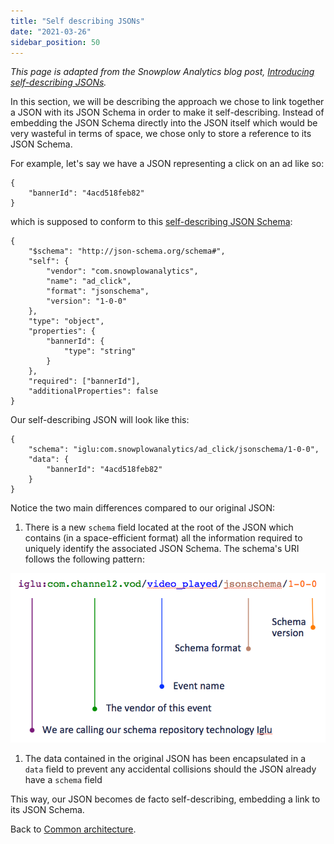 ```yaml
---
title: "Self describing JSONs"
date: "2021-03-26"
sidebar_position: 50
---
```


_This page is adapted from the Snowplow Analytics blog post, [Introducing self-describing JSONs](http://snowplowanalytics.com/blog/2014/05/15/introducing-self-describing-jsons/)._

In this section, we will be describing the approach we chose to link together a JSON with its JSON Schema in order to make it self-describing. Instead of embedding the JSON Schema directly into the JSON itself which would be very wasteful in terms of space, we chose only to store a reference to its JSON Schema.

For example, let's say we have a JSON representing a click on an ad like so:

```
{
    "bannerId": "4acd518feb82"
}
```

which is supposed to conform to this [self-describing JSON Schema](/docs/migrated/pipeline-components-and-applications/iglu/common-architecture/self-describing-json-schemas/):

```
{
    "$schema": "http://json-schema.org/schema#",
    "self": {
        "vendor": "com.snowplowanalytics",
        "name": "ad_click",
        "format": "jsonschema",
        "version": "1-0-0"
    },
    "type": "object",
    "properties": {
        "bannerId": {
            "type": "string"
        }
    },
    "required": ["bannerId"],
    "additionalProperties": false
}
```

Our self-describing JSON will look like this:

```
{
    "schema": "iglu:com.snowplowanalytics/ad_click/jsonschema/1-0-0",
    "data": {
        "bannerId": "4acd518feb82"
    }
}
```

Notice the two main differences compared to our original JSON:

1. There is a new `schema` field located at the root of the JSON which contains (in a space-efficient format) all the information required to uniquely identify the associated JSON Schema. The schema's URI follows the following pattern:

![](images/iglu-schema-key.png)

1. The data contained in the original JSON has been encapsulated in a `data` field to prevent any accidental collisions should the JSON already have a `schema` field

This way, our JSON becomes de facto self-describing, embedding a link to its JSON Schema.

Back to [Common architecture](/docs/migrated/pipeline-components-and-applications/iglu/common-architecture/).
